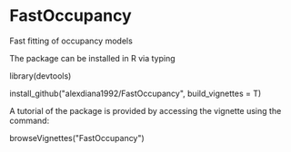 # FastOccupancy
Fast fitting of occupancy models

The package can be installed in R via typing

library(devtools)

install_github("alexdiana1992/FastOccupancy", build_vignettes = T)

A tutorial of the package is provided by accessing the vignette using the command:

browseVignettes("FastOccupancy")
